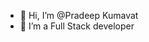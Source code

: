 - 👋 Hi, I’m @Pradeep Kumavat
- 👀 I’m a Full Stack developer


<!---
pradeep-kumavat/pradeep-kumavat is a ✨ special ✨ repository because its `README.md` (this file) appears on your GitHub profile.
You can click the Preview link to take a look at your changes.
--->
